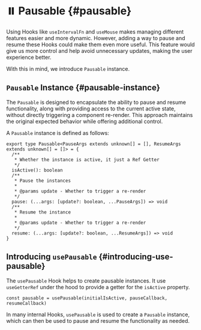 # ⏸️ Pausable {#pausable}

Using Hooks like `useIntervalFn` and `useMouse` makes managing different features easier and more dynamic. However, adding a way to pause and resume these Hooks could make them even more useful. This feature would give us more control and help avoid unnecessary updates, making the user experience better.

With this in mind, we introduce `Pausable` instance.

## `Pausable` Instance {#pausable-instance}

The `Pausable` is designed to encapsulate the ability to pause and resume functionality, along with providing access to the current active state, without directly triggering a component re-render. This approach maintains the original expected behavior while offering additional control.

A `Pausable` instance is defined as follows:

```tsx
export type Pausable<PauseArgs extends unknown[] = [], ResumeArgs extends unknown[] = []> = {
  /**
   * Whether the instance is active, it just a Ref Getter
   */
  isActive(): boolean
  /**
   * Pause the instances
   *
   * @params update - Whether to trigger a re-render
   */
  pause: (...args: [update?: boolean, ...PauseArgs]) => void
  /**
   * Resume the instance
   *
   * @params update - Whether to trigger a re-render
   */
  resume: (...args: [update?: boolean, ...ResumeArgs]) => void
}
```

## Introducing `usePausable` {#introducing-use-pausable}

The `usePausable` Hook helps to create pausable instances. It use `useGetterRef` under the hood to provide a getter for the `isActive` property.

```tsx
const pausable = usePausable(initialIsActive, pauseCallback, resumeCallback)
```

In many internal Hooks, `usePausable` is used to create a `Pausable` instance, which can then be used to pause and resume the functionality as needed.
